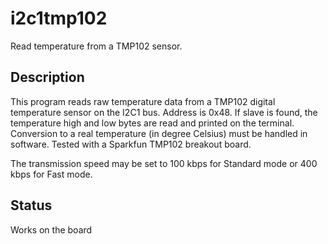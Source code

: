 
# i2c1tmp102

Read temperature from a TMP102 sensor.

## Description

This program reads raw temperature data from a TMP102
digital temperature sensor on the I2C1 bus. Address is
0x48. If slave is found, the temperature high and low
bytes are read and printed on the terminal. Conversion
to a real temperature (in degree Celsius) must be
handled in software. Tested with a Sparkfun TMP102
breakout board.

The transmission speed may be set to 100 kbps for Standard
mode or 400 kbps for Fast mode.

## Status

Works on the board
